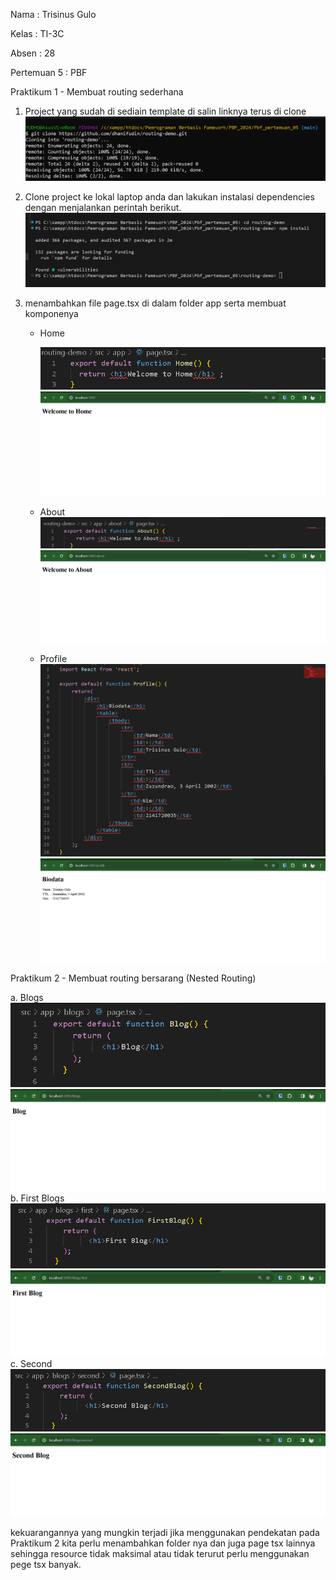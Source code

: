 Nama : Trisinus Gulo

Kelas : TI-3C

Absen : 28

Pertemuan 5 : PBF

Praktikum 1 - Membuat routing sederhana

1. Project yang sudah di sediain template di salin linknya terus di clone
   ![test](img/Langkah1_Prak1.png)

2. Clone project ke lokal laptop anda dan lakukan instalasi dependencies dengan menjalankan perintah berikut.
   ![test](img/Langkah2_Prak%202.png)

3. menambahkan file page.tsx di dalam folder app serta membuat komponenya
   
   - Home
   
     ![test](img/home.png)
     ![test](img/hasil%20home.png)
   -  About
     ![test](img/About.png)
     ![test](img/Hasil%20About.png)
   - Profile
     ![test](img/profile.png)
     ![test](img/hasil%20profile.png)

Praktikum 2 - Membuat routing bersarang (Nested Routing)
   
   a. Blogs
      ![test](img/blogs1.png)
      ![test](img/blogs.png)
   b. First Blogs
      ![test](img/first.png)
      ![test](img/hasil%20first.png)
   c. Second 
      ![test](img/Second.png)
      ![etst](img/hasil%20second.png)
   
   kekuarangannya  yang mungkin terjadi jika menggunakan pendekatan pada Praktikum 2 kita perlu menambahkan folder nya dan juga page tsx lainnya sehingga resource tidak maksimal atau tidak terurut perlu menggunakan pege tsx banyak.
      




